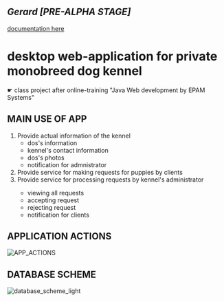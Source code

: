 <h2><i>Gerard [PRE-ALPHA STAGE] </i></h2>
<a href="https://drive.google.com/drive/folders/1zrXhYOtUUtJi7eyE1CdD8OP7hlf8tV7b?usp=sharing">documentation here</a>

<h1>desktop web-application for private monobreed dog kennel </h1>
☛ class project after online-training "Java Web development by EPAM Systems"


<h2>MAIN USE OF APP</h2>
<ol type="1">
    <li>Provide actual information of the kennel
        <ul>
            <li>dos's information</li>
            <li>kennel's contact information</li>
            <li>dos's photos</li>
            <li>notification for admnistrator</li>
        </ul>
    </li>
    <li>Provide service for making requests for puppies by clients</li>
    <li>Provide service for processing requests by kennel's administrator</li>
     <ul>
            <li>viewing all requests</li>
            <li>accepting request</li>
            <li>rejecting request</li>
            <li>notification for clients</li>
    </ul>
</ol>

<h2>APPLICATION ACTIONS</h2>

![APP_ACTIONS](https://user-images.githubusercontent.com/39922259/131426549-d8ef73d2-c050-47fd-a646-d1b7533a5e2b.png)


<h2>DATABASE SCHEME</h2>

![database_scheme_light](https://user-images.githubusercontent.com/39922259/131425865-dffcd8e2-39b7-4559-803f-d99e26c09897.png)

<!-- 
<h2>CLIENT'S requirements</h2> -->
<!-- 
![presentation](https://user-images.githubusercontent.com/39922259/130238710-f060da61-7411-4564-aa34-682f435a9864.jpg)
 -->
